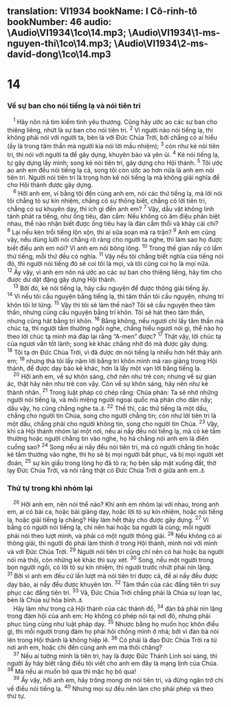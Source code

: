 translation: VI1934
bookName: I Cô-rinh-tô 
bookNumber: 46
audio: \Audio\VI1934\1co\14.mp3; \Audio\VI1934\1-ms-nguyen-thi\1co\14.mp3; \Audio\VI1934\2-ms-david-dong\1co\14.mp3
-------

<div class="title"><h1>14</h1><h3>Về sự ban cho nói tiếng lạ và nói tiên tri</h3></div>
<span class="verse 1co_14_1"> <sup>1</sup> Hãy nôn nả tìm kiếm tình yêu thương. Cũng hãy ước ao các sự ban cho thiêng liêng, nhứt là sự ban cho nói tiên tri. </span>
<span class="verse 1co_14_2"><sup>2</sup> Vì người nào nói tiếng lạ, thì không phải nói với người ta, bèn là với Đức Chúa Trời, bởi chẳng có ai hiểu (ấy là trong tâm thần mà người kia nói lời mầu nhiệm); </span>
<span class="verse 1co_14_3"><sup>3</sup> còn như kẻ nói tiên tri, thì nói với người ta để gây dựng, khuyên bảo và yên ủi. </span>
<span class="verse 1co_14_4"><sup>4</sup> Kẻ nói tiếng lạ, tự gây dựng lấy mình; song kẻ nói tiên tri, gây dựng cho Hội thánh. </span>
<span class="verse 1co_14_5"><sup>5</sup> Tôi ước ao anh em đều nói tiếng lạ cả, song tôi còn ước ao hơn nữa là anh em nói tiên tri. Người nói tiên tri là trọng hơn kẻ nói tiếng lạ mà không giải nghĩa để cho Hội thánh được gây dựng. <br/></span>
<span class="verse 1co_14_6"> <sup>6</sup> Hỡi anh em, ví bằng tôi đến cùng anh em, nói các thứ tiếng lạ, mà lời nói tôi chẳng tỏ sự kín nhiệm, chẳng có sự thông biết, chẳng có lời tiên tri, chẳng có sự khuyên dạy, thì ích gì đến anh em? </span>
<span class="verse 1co_14_7"><sup>7</sup> Vậy, dẫu vật không linh tánh phát ra tiếng, như ống tiêu, đàn cầm: Nếu không có âm điệu phân biệt nhau, thể nào nhận biết được ống tiêu hay là đàn cầm thổi và khảy cái chi? </span>
<span class="verse 1co_14_8"><sup>8</sup> Lại nếu kèn trổi tiếng lộn xộn, thì ai sửa soạn mà ra trận? </span>
<span class="verse 1co_14_9"><sup>9</sup> Anh em cũng vậy, nếu dùng lưỡi nói chẳng rõ ràng cho người ta nghe, thì làm sao họ được biết điều anh em nói? Vì anh em nói bông lông. </span>
<span class="verse 1co_14_10"><sup>10</sup> Trong thế gian nầy có lắm thứ tiếng, mỗi thứ đều có nghĩa. </span>
<span class="verse 1co_14_11"><sup>11</sup> Vậy nếu tôi chẳng biết nghĩa của tiếng nói đó, thì người nói tiếng đó sẽ coi tôi là mọi, và tôi cũng coi họ là mọi nữa. </span>
<span class="verse 1co_14_12"><sup>12</sup> Ấy vậy, vì anh em nôn nả ước ao các sự ban cho thiêng liêng, hãy tìm cho được dư dật đặng gây dựng Hội thánh. <br/></span>
<span class="verse 1co_14_13"> <sup>13</sup> Bởi đó, kẻ nói tiếng lạ, hãy cầu nguyện để được thông giải tiếng ấy. </span>
<span class="verse 1co_14_14"><sup>14</sup> Vì nếu tôi cầu nguyện bằng tiếng lạ, thì tâm thần tôi cầu nguyện, nhưng trí khôn tôi lơ lửng. </span>
<span class="verse 1co_14_15"><sup>15</sup> Vậy thì tôi sẽ làm thế nào? Tôi sẽ cầu nguyện theo tâm thần, nhưng cũng cầu nguyện bằng trí khôn. Tôi sẽ hát theo tâm thần, nhưng cũng hát bằng trí khôn. </span>
<span class="verse 1co_14_16"><sup>16</sup> Bằng không, nếu ngươi chỉ lấy tâm thần mà chúc tạ, thì người tầm thường ngồi nghe, chẳng hiểu ngươi nói gì, thể nào họ theo lời chúc tạ mình mà đáp lại rằng “A-men” được? </span>
<span class="verse 1co_14_17"><sup>17</sup> Thật vậy, lời chúc tạ của ngươi vẫn tốt lành; song kẻ khác chẳng nhờ đó mà được gây dựng. </span>
<span class="verse 1co_14_18"><sup>18</sup> Tôi tạ ơn Đức Chúa Trời, vì đã được ơn nói tiếng lạ nhiều hơn hết thảy anh em; </span>
<span class="verse 1co_14_19"><sup>19</sup> nhưng thà tôi lấy năm lời bằng trí khôn mình mà rao giảng trong Hội thánh, để được dạy bảo kẻ khác, hơn là lấy một vạn lời bằng tiếng lạ. <br/></span>
<span class="verse 1co_14_20"> <sup>20</sup> Hỡi anh em, về sự khôn sáng, chớ nên như trẻ con; nhưng về sự gian ác, thật hãy nên như trẻ con vậy. Còn về sự khôn sáng, hãy nên như kẻ thành nhân. </span>
<span class="verse 1co_14_21"><sup>21</sup> Trong luật pháp có chép rằng: Chúa phán: Ta sẽ nhờ những người nói tiếng lạ, và môi miệng người ngoại quốc mà phán cho dân nầy; dầu vậy, họ cũng chẳng nghe ta.<a data-toggle="tooltip" data-placement="bottom" title="Es 28:11-12">⚓</a></span>
<span class="verse 1co_14_22"><sup>22</sup> Thế thì, các thứ tiếng là một dấu, chẳng cho người tin Chúa, song cho người chẳng tin; còn như lời tiên tri là một dấu, chẳng phải cho người không tin, song cho người tin Chúa. </span>
<span class="verse 1co_14_23"><sup>23</sup> Vậy, khi cả Hội thánh nhóm lại một nơi, nếu ai nấy đều nói tiếng lạ, mà có kẻ tầm thường hoặc người chẳng tin vào nghe, họ há chẳng nói anh em là điên cuồng sao? </span>
<span class="verse 1co_14_24"><sup>24</sup> Song nếu ai nấy đều nói tiên tri, mà có người chẳng tin hoặc kẻ tầm thường vào nghe, thì họ sẽ bị mọi người bắt phục, và bị mọi người xét đoán, </span>
<span class="verse 1co_14_25"><sup>25</sup> sự kín giấu trong lòng họ đã tỏ ra; họ bèn sấp mặt xuống đất, thờ lạy Đức Chúa Trời, và nói rằng thật có Đức Chúa Trời ở giữa anh em.<a data-toggle="tooltip" data-placement="bottom" title="Es 45:14">⚓</a><br/></span>
<div class="title"><h3>Thứ tự trong khi nhóm lại</h3></div>
<span class="verse 1co_14_26"> <sup>26</sup> Hỡi anh em, nên nói thể nào? Khi anh em nhóm lại với nhau, trong anh em, ai có bài ca, hoặc bài giảng dạy, hoặc lời tỏ sự kín nhiệm, hoặc nói tiếng lạ, hoặc giải tiếng lạ chăng? Hãy làm hết thảy cho được gây dựng. </span>
<span class="verse 1co_14_27"><sup>27</sup> Ví bằng có người nói tiếng lạ, chỉ nên hai hoặc ba người là cùng; mỗi người phải nói theo lượt mình, và phải có một người thông giải. </span>
<span class="verse 1co_14_28"><sup>28</sup> Nếu không có ai thông giải, thì người đó phải làm thinh ở trong Hội thánh, mình nói với mình và với Đức Chúa Trời. </span>
<span class="verse 1co_14_29"><sup>29</sup> Người nói tiên tri cũng chỉ nên có hai hoặc ba người nói mà thôi, còn những kẻ khác thì suy xét. </span>
<span class="verse 1co_14_30"><sup>30</sup> Song, nếu một người trong bọn người ngồi, có lời tỏ sự kín nhiệm, thì người trước nhứt phải nín lặng. </span>
<span class="verse 1co_14_31"><sup>31</sup> Bởi vì anh em đều cứ lần lượt mà nói tiên tri được cả, để ai nấy đều được dạy bảo, ai nấy đều được khuyên lơn. </span>
<span class="verse 1co_14_32"><sup>32</sup> Tâm thần của các đấng tiên tri suy phục các đấng tiên tri. </span>
<span class="verse 1co_14_33"><sup>33</sup> Vả, Đức Chúa Trời chẳng phải là Chúa sự loạn lạc, bèn là Chúa sự hòa bình.<a data-toggle="tooltip" data-placement="bottom" title="Ctd: bình an">⚓</a><br/> Hãy làm như trong cả Hội thánh của các thánh đồ, </span>
<span class="verse 1co_14_34"><sup>34</sup> đàn bà phải nín lặng trong đám hội của anh em: Họ không có phép nói tại nơi đó, nhưng phải phục tùng cũng như luật pháp dạy. </span>
<span class="verse 1co_14_35"><sup>35</sup> Nhược bằng họ muốn học khôn điều gì, thì mỗi người trong đám họ phải hỏi chồng mình ở nhà; bởi vì đàn bà nói lên trong Hội thánh là không hiệp lẽ. </span>
<span class="verse 1co_14_36"><sup>36</sup> Có phải là đạo Đức Chúa Trời ra từ nơi anh em, hoặc chỉ đến cùng anh em mà thôi chăng? <br/></span>
<span class="verse 1co_14_37"> <sup>37</sup> Nếu ai tưởng mình là tiên tri, hay là được Đức Thánh Linh soi sáng, thì người ấy hãy biết rằng điều tôi viết cho anh em đây là mạng lịnh của Chúa. </span>
<span class="verse 1co_14_38"><sup>38</sup> Mà nếu ai muốn bỏ qua thì mặc họ bỏ qua! <br/></span>
<span class="verse 1co_14_39"> <sup>39</sup> Ấy vậy, hỡi anh em, hãy trông mong ơn nói tiên tri, và đừng ngăn trở chi về điều nói tiếng lạ. </span>
<span class="verse 1co_14_40"><sup>40</sup> Nhưng mọi sự đều nên làm cho phải phép và theo thứ tự. <br/></span>
